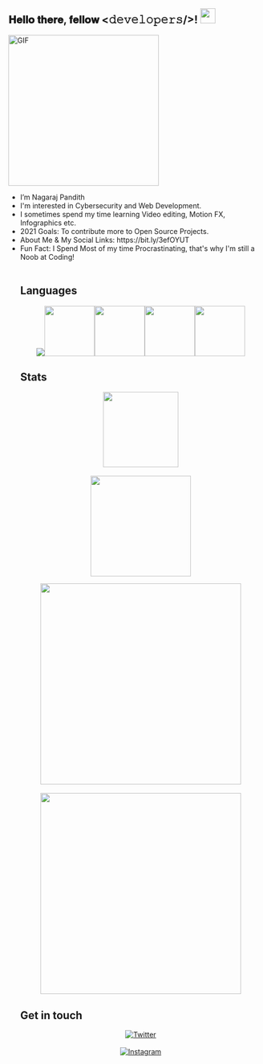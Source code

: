 <div align="left">
<h2> 𝐇𝐞𝐥𝐥𝐨 𝐭𝐡𝐞𝐫𝐞, 𝐟𝐞𝐥𝐥𝐨𝐰 <𝚍𝚎𝚟𝚎𝚕𝚘𝚙𝚎𝚛𝚜/>! <img src="https://user-images.githubusercontent.com/42378118/110234147-e3259600-7f4e-11eb-95be-0c4047144dea.gif" width="30"></h2>
</div>
<img align="center" alt="GIF" height="300px" src='https://github.com/abhisheknaiidu/abhisheknaiidu/blob/master/code.gif?raw=true' />
<br>
<ul>
<li>I’m Nagaraj Pandith</li>
<li>I'm interested in Cybersecurity and Web Development.</li>
<li>I sometimes spend my time learning Video editing, Motion FX, Infographics etc.</li>
<li>2021 Goals: To contribute more to Open Source Projects.</li>
<li>About Me & My Social Links: https://bit.ly/3efOYUT</li>
<li>Fun Fact: I Spend Most of my time Procrastinating, that's why I'm still a Noob at Coding!</li>
<br>
       
## Languages
<p align="center">
<img src="https://img.icons8.com/color/96/000000/c-plus-plus-logo.png"/><img src="https://media.giphy.com/media/XAxylRMCdpbEWUAvr8/giphy.gif" width="100"><img src="https://media.giphy.com/media/fsEaZldNC8A1PJ3mwp/giphy.gif"      width="100"><img src="https://media3.giphy.com/media/ln7z2eWriiQAllfVcn/200w.webp" width="100"><img src="https://i.giphy.com/media/LMt9638dO8dftAjtco/200.webp"    width="100">
</p>

## Stats
<p align = "center">
 <img src = "https://img.shields.io/youtube/channel/views/UCGdfbV6KfEmSKlezs4EsEFw" width="150">
 <br>
 <br>
 <img src = "https://img.shields.io/youtube/channel/subscribers/UCGdfbV6KfEmSKlezs4EsEFw?style=social" width="200">
</p>

<p align = "center">
  <img src = "https://github-readme-stats.vercel.app/api?username=nagarajpandith&count_private=true" width = 400>
  <br>
  <br>
  <img src = "https://github-readme-streak-stats.herokuapp.com?user=nagarajpandith" width = 400>
</p>

## Get in touch
<p align="center">
    <a href="https://twitter.com/materrwelonnn" target="_blank">
    <img src="https://img.shields.io/badge/twitter-%231DA1F2.svg?&style=for-the-badge&logo=twitter&logoColor=white&color=071A2C" alt="Twitter"/>
    </a> <br> 
    <br> 
    <a href="https://instagram.com/nagarajpandithh" target="_blank">
    <img src="https://img.shields.io/badge/instagram-%23E4405F.svg?&style=for-the-badge&logo=instagram&logoColor=white&color=071A2C" alt="Instagram"/>
    </a>


<!---
nagarajpandith/nagarajpandith is a ✨ special ✨ repository because its `README.md` (this file) appears on your GitHub profile.
You can click the Preview link to take a look at your changes.
--->

